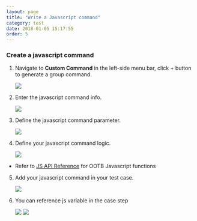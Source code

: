 ```yaml
---
layout: page
title: "Write a Javascript command"
category: test
date: 2018-01-05 15:17:55
order: 5
---
```


### Create a javascript command

1. Navigate to **Custom Command** in the left-side menu bar, click + button to generate a group command.

   ![][test_js_command]
  
2. Enter the javascript command info.

   ![][test_js_command_info]
  
3. Define the javascript command parameter.

   ![][test_js_command_parameter]
   
4. Define your javascript command logic.

   ![][test_js_command_logic]
 - Refer to [JS API Reference](references/references-js-api.html) for OOTB Javascript functions   
5. Add your javascript command in your test case.

   ![][test_add_js_command]

6. You can  reference js variable in the case step

   ![][test_js_casestep]
   ![][test_js_commandlist]

 

  [test_js_command]: ../images/test/test_js_command.PNG
  [test_js_command_info]: ../images/test/test_js_command_info.PNG
  [test_js_command_parameter]: ../images/test/test_js_command_parameter.PNG
  [test_js_command_logic]: ../images/test/test_js_command_logic.PNG
  [test_add_js_command]: ../images/test/test_js_command_add.PNG
  [test_js_casestep]: ../images/test/test_js_casestep.PNG
  [test_js_commandlist]: ../images/test/test_js_commandlist.PNG
